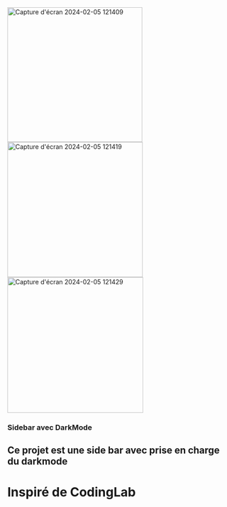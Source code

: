 
<img width="304" alt="Capture d'écran 2024-02-05 121409" src="https://github.com/NicolasM-83200/Sidebar_Classic/assets/130040163/b3571ee7-bfef-4e15-a276-77a0b219e1bf">
<img width="305" alt="Capture d'écran 2024-02-05 121419" src="https://github.com/NicolasM-83200/Sidebar_Classic/assets/130040163/93cfe4a4-31b1-42a6-8ae4-bc9713672443">
<img width="306" alt="Capture d'écran 2024-02-05 121429" src="https://github.com/NicolasM-83200/Sidebar_Classic/assets/130040163/35ff4f5f-3d48-443e-b9c1-afa98e9016f4">

### Sidebar avec DarkMode
## Ce projet est une side bar avec prise en charge du darkmode
# Inspiré de CodingLab
